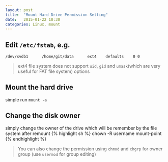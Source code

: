 ```yaml
---
layout: post
title:  "Mount Hard Drive Permission Setting"
date:   2015-01-22 10:30
categories: Linux, mount
---
```


## Edit `/etc/fstab`, e.g.

``` config
/dev/xvdb1      /home/git/data      ext4    defaults    0 0
```

> ext4 file system does not support `uid`, `gid` and `umask`(which are very useful for FAT file system) options

## Mount the hard drive

simple run `mount -a`

## Change the disk owner

simply change the owner of the drive which will be remember by the file system after remount
{% highlight sh %}
chown -R username mount-point
{% endhighlight %}

> You can also change the permission using `chmod` and `chgrp` for owner group (use `usermod` for group editing)